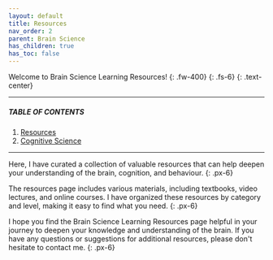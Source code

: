 ```yaml
---
layout: default
title: Resources
nav_order: 2
parent: Brain Science
has_children: true
has_toc: false
---
```


Welcome to Brain Science Learning Resources!
{: .fw-400} 
{: .fs-6} 
{: .text-center}

---

##### TABLE OF CONTENTS

1. [Resources](https://raj-ch017.github.io/academic-notebook/docs/brain-science/my_resource.html)
2. [Cognitive Science](https://raj-ch017.github.io/academic-notebook/docs/brain-science/cognitive-science.html)

---

Here, I have curated a collection of valuable resources that can help deepen your understanding of the brain, cognition, and behaviour.
{: .px-6}

The resources page includes various materials, including textbooks, video lectures, and online courses. I have organized these resources by category and level, making it easy to find what you need.
{: .px-6}

I hope you find the Brain Science Learning Resources page helpful in your journey to deepen your knowledge and understanding of the brain. If you have any questions or suggestions for additional resources, please don't hesitate to contact me.
{: .px-6}
